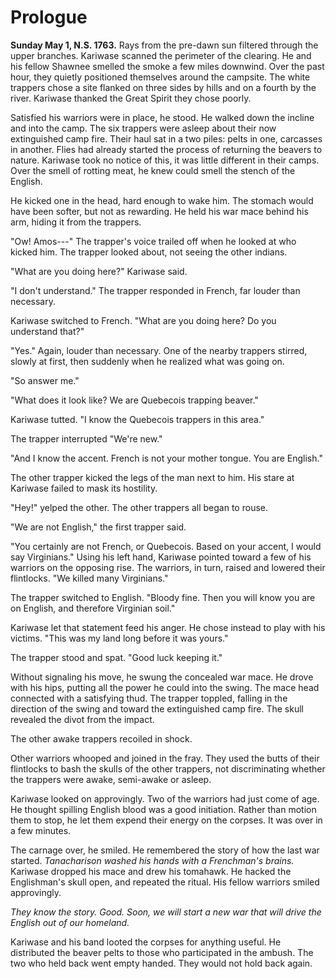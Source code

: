 # Prologue

**Sunday May 1, N.S. 1763.** Rays from the pre-dawn sun filtered through the upper branches. Kariwase scanned the perimeter of the clearing. He and his fellow Shawnee smelled the smoke a few miles downwind. Over the past hour, they quietly positioned themselves around the campsite. The white trappers chose a site flanked on three sides by hills and on a fourth by the river. Kariwase thanked the Great Spirit they chose poorly.

Satisfied his warriors were in place, he stood. He walked down the incline and into the camp. The six trappers were asleep about their now extinguished camp fire. Their haul sat in a two piles: pelts in one, carcasses in another. Flies had already started the process of returning the beavers to nature. Kariwase took no notice of this, it was little different in their camps. Over the smell of rotting meat, he knew could smell the stench of the English.

He kicked one in the head, hard enough to wake him. The stomach would have been softer, but not as rewarding. He held his war mace behind his arm, hiding it from the trappers.

<!-- @tk Test a new add 
@body Now with body?
-->

"Ow! Amos---" The trapper's voice trailed off when he looked at who kicked him. The trapper looked about, not seeing the other indians.

"What are you doing here?" Kariwase said.

"I don't understand." The trapper responded in French, far louder than necessary.

Kariwase switched to French. "What are you doing here? Do you understand that?"

"Yes." Again, louder than necessary. One of the nearby trappers stirred, slowly at first, then suddenly when he realized what was going on.

"So answer me."

"What does it look like? We are Quebecois trapping beaver."

Kariwase tutted. "I know the Quebecois trappers in this area."

The trapper interrupted "We're new."

"And I know the accent. French is not your mother tongue. You are English."

The other trapper kicked the legs of the man next to him. His stare at Kariwase failed to mask its hostility.

"Hey!" yelped the other. The other trappers all began to rouse.

"We are not English," the first trapper said.

"You certainly are not French, or Quebecois. Based on your accent, I would say Virginians." Using his left hand, Kariwase pointed toward a few of his warriors on the opposing rise. The warriors, in turn, raised and lowered their flintlocks. "We killed many Virginians."

The trapper switched to English. "Bloody fine. Then you will know you are on English, and therefore Virginian soil."

Kariwase let that statement feed his anger. He chose instead to play with his victims. "This was my land long before it was yours."

The trapper stood and spat. "Good luck keeping it."

Without signaling his move, he swung the concealed war mace. He drove with his hips, putting all the power he could into the swing. The mace head connected with a satisfying thud. The trapper toppled, falling in the direction of the swing and toward the extinguished camp fire. The skull revealed the divot from the impact.

The other awake trappers recoiled in shock.

Other warriors whooped and joined in the fray. They used the butts of their flintlocks to bash the skulls of the other trappers, not discriminating whether the trappers were awake, semi-awake or asleep.

Kariwase looked on approvingly. Two of the warriors had just come of age. He thought spilling English blood was a good initiation. Rather than motion them to stop, he let them expend their energy on the corpses. It was over in a few minutes.

The carnage over, he smiled. He remembered the story of how the last war started. _Tanacharison washed his hands with a Frenchman's brains._ Kariwase dropped his mace and drew his tomahawk. He hacked the Englishman's skull open, and repeated the ritual. His fellow warriors smiled approvingly.

_They know the story. Good. Soon, we will start a new war that will drive the English out of our homeland._

Kariwase and his band looted the corpses for anything useful. He distributed the beaver pelts to those who participated in the ambush. The two who held back went empty handed. They would not hold back again.
